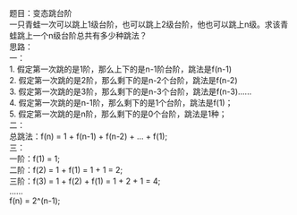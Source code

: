 题目：变态跳台阶                       
一只青蛙一次可以跳上1级台阶，也可以跳上2级台阶，他也可以跳上n级。求该青蛙跳上一个n级台阶总共有多少种跳法？                
思路：           
    一：              
    1. 假定第一次跳的是1阶，那么上下的是n-1阶台阶，跳法是f(n-1)     
    2. 假定第一次跳的是2阶，那么剩下的是n-2个台阶，跳法是f(n-2)                          
    3. 假定第一次跳的是3阶，那么剩下的是n-3个台阶，跳法是f(n-3)......                 
    4. 假定第一次跳的是n-1阶，那么剩下的是1个台阶，跳法是f(1)；                      
    5. 假定第一次跳的是n阶，那么剩下的是0个台阶，跳法是1种；                       
    二：             
    总跳法：f(n) = 1 + f(n-1) + f(n-2) + ... + f(1);          
    三：       
    一阶：f(1) = 1;        
    二阶：f(2) = 1 + f(1) = 1 + 1 = 2;          
    三阶：f(3) = 1 + f(2) + f(1) =  1 + 2 + 1 = 4;          
    ......          
    f(n) = 2^(n-1);     

